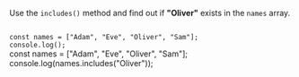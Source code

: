 Use the `includes()` method
and
find out if **"Oliver"**
exists in the
`names` array.

<codeblock language="javascript" type="exercise" testMode="fixedInput">
<code>
const names = ["Adam", "Eve", "Oliver", "Sam"];
console.log();
</code>

<solution>
const names = ["Adam", "Eve", "Oliver", "Sam"];
console.log(names.includes("Oliver"));
</solution>
</codeblock>